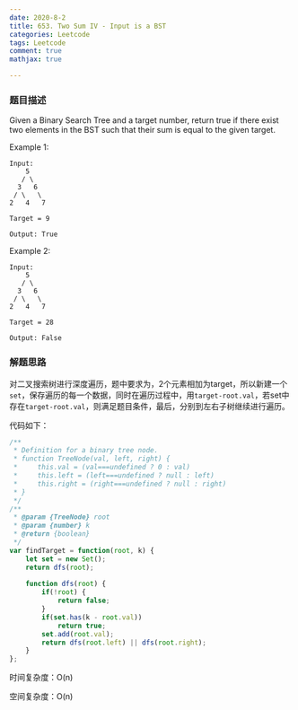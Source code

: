 ```yaml
---
date: 2020-8-2
title: 653. Two Sum IV - Input is a BST
categories: Leetcode
tags: Leetcode
comment: true
mathjax: true

---
```

### 题目描述

Given a Binary Search Tree and a target number, return true if there exist two elements in the BST such that their sum is equal to the given target.

Example 1:
```
Input: 
    5
   / \
  3   6
 / \   \
2   4   7

Target = 9

Output: True
```
<!--more-->

Example 2:

```
Input: 
    5
   / \
  3   6
 / \   \
2   4   7

Target = 28

Output: False
```

### 解题思路

对二叉搜索树进行深度遍历，题中要求为，2个元素相加为target，所以新建一个`set`，保存遍历的每一个数据，同时在遍历过程中，用`target-root.val`，若set中存在`target-root.val`，则满足题目条件，最后，分别到左右子树继续进行遍历。

代码如下：
```JavaScript
/**
 * Definition for a binary tree node.
 * function TreeNode(val, left, right) {
 *     this.val = (val===undefined ? 0 : val)
 *     this.left = (left===undefined ? null : left)
 *     this.right = (right===undefined ? null : right)
 * }
 */
/**
 * @param {TreeNode} root
 * @param {number} k
 * @return {boolean}
 */
var findTarget = function(root, k) {
    let set = new Set();
    return dfs(root);
    
    function dfs(root) {
        if(!root) {
            return false;
        }
        if(set.has(k - root.val)) 
            return true;
        set.add(root.val);
        return dfs(root.left) || dfs(root.right);
    }
};
```
时间复杂度：O(n)

空间复杂度：O(n)